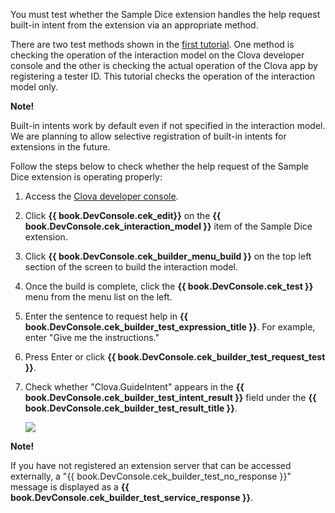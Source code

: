 You must test whether the Sample Dice extension handles the help request built-in intent from the extension via an appropriate method.

There are two test methods shown in the [first tutorial](/CEK/Tutorials/Build_Simple_Extension.md). One method is checking the operation of the interaction model on the Clova developer console and the other is checking the actual operation of the Clova app by registering a tester ID.
This tutorial checks the operation of the interaction model only.

<div class="note">
  <p><strong>Note!</strong></p>
  <p>Built-in intents work by default even if not specified in the interaction model.
  We are planning to allow selective registration of built-in intents for extensions in the future.</p>
</div>

Follow the steps below to check whether the help request of the Sample Dice extension is operating properly:
1. Access the <a href="{{ book.ServiceEnv.DeveloperConsoleURL }}/cek/#/list" target="_blank">Clova developer console</a>.
2. Click **{{ book.DevConsole.cek_edit}}** on the **{{ book.DevConsole.cek_interaction_model }}** item of the Sample Dice extension.
3. Click **{{ book.DevConsole.cek_builder_menu_build }}** on the top left section of the screen to build the interaction model.
4. Once the build is complete, click the **{{ book.DevConsole.cek_test }}** menu from the menu list on the left.
5. Enter the sentence to request help in **{{ book.DevConsole.cek_builder_test_expression_title }}**. For example, enter "Give me the instructions."
6. Press Enter or click **{{ book.DevConsole.cek_builder_test_request_test }}**.
7. Check whether "Clova.GuideIntent" appears in the **{{ book.DevConsole.cek_builder_test_intent_result }}** field under the **{{ book.DevConsole.cek_builder_test_result_title }}**.

	<img src="/CEK/Resources/Images/CEK_Tutorial_Builtin_Intent_Test.png" style="max-width:800px;"/>

  <div class="note">
	<p><strong>Note!</strong></p>
	<p>If you have not registered an extension server that can be accessed externally, a "{{ book.DevConsole.cek_builder_test_no_response }}" message is displayed as a <strong>{{ book.DevConsole.cek_builder_test_service_response }}</strong>.</p>
	</div>
